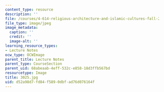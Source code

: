 ```yaml
---
content_type: resource
description: ''
file: /courses/4-614-religious-architecture-and-islamic-cultures-fall-2002/d52a98d7fd84f5890dbfad76d076164f_3025.jpg
file_type: image/jpeg
image_metadata:
  caption: ''
  credit: ''
  image-alt: ''
learning_resource_types:
- Lecture Notes
ocw_type: OCWImage
parent_title: Lecture Notes
parent_type: CourseSection
parent_uid: 68abeaab-4eff-532c-e858-18d3ffb567bd
resourcetype: Image
title: 3025.jpg
uid: d52a98d7-fd84-f589-0dbf-ad76d076164f
---
```

